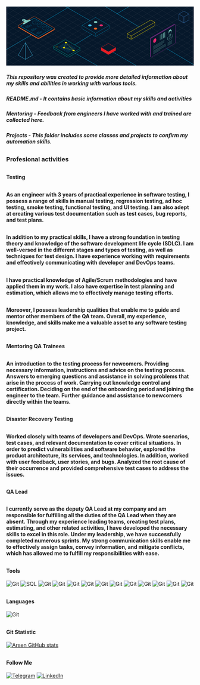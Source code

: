 [![Header](https://github.com/ArsenBuhaienko/ArsenBuhaienko/blob/main/assets/RC-Glossary-What-is-KYC-quality-assurance-830x260-1.png)]()

<h5>This repository was created to provide more detailed information about my skills and abilities in working with various tools.</h5>
<h5>README.md - It contains basic information about my skills and activities</h5>
<h5>Mentoring - Feedback from engineers I have worked with and trained are collected here.</h5>
<h5>Projects - This folder includes some classes and projects to confirm my automation skills.</h5>


## <h3>Profesional activities</h3>
## <h4>Testing</h4>
## <h4>As an engineer with 3 years of practical experience in software testing, I possess a range of skills in manual testing, regression testing, ad hoc testing, smoke testing, functional testing, and UI testing. I am also adept at creating various test documentation such as test cases, bug reports, and test plans.</h4>

## <h4>In addition to my practical skills, I have a strong foundation in testing theory and knowledge of the software development life cycle (SDLC). I am well-versed in the different stages and types of testing, as well as techniques for test design. I have experience working with requirements and effectively communicating with developer and DevOps teams. </h4>

## <h4>I have practical knowledge of Agile/Scrum methodologies and have applied them in my work. I also have expertise in test planning and estimation, which allows me to effectively manage testing efforts. </h4>

## <h4>Moreover, I possess leadership qualities that enable me to guide and mentor other members of the QA team. Overall, my experience, knowledge, and skills make me a valuable asset to any software testing project.</h4>

## <h4>Mentoring QA Trainees</h4>
## <h4> An introduction to the testing process for newcomers. Providing necessary information, instructions and advice on the testing process. Answers to emerging questions and assistance in solving problems that arise in the process of work. Carrying out knowledge control and certification. Deciding on the end of the onboarding period and joining the engineer to the team. Further guidance and assistance to newcomers directly within the teams.
</h4>

## <h4>Disaster Recovery Testing</h4>
## <h4> Worked closely with teams of developers and DevOps. Wrote scenarios, test cases, and relevant documentation to cover critical situations. In order to predict vulnerabilities and software behavior, explored the product architecture, its services, and technologies. In addition, worked with user feedback, user stories, and bugs. Analyzed the root cause of their occurrence and provided comprehensive test cases to address the issues.
</h4>

## <h4>QA Lead</h4>
## <h4> I currently serve as the deputy QA Lead at my company and am responsible for fulfilling all the duties of the QA Lead when they are absent. Through my experience leading teams, creating test plans, estimating, and other related activities, I have developed the necessary skills to excel in this role. Under my leadership, we have successfully completed numerous sprints. My strong communication skills enable me to effectively assign tasks, convey information, and mitigate conflicts, which has allowed me to fulfill my responsibilities with ease.
</h4>

 ## <h4>Tools</h4>
![Git](https://img.shields.io/badge/-Git-000000?style=for-the-badge&logo=Git)
![SQL](https://img.shields.io/badge/-MySQL-000000?style=for-the-badge&logo=mySQL&logoColor=00FFFF)
![Git](https://img.shields.io/badge/-Elastic-000000?style=for-the-badge&logo=Elastic&logoColor=FFFF00)
![Git](https://img.shields.io/badge/-mRemoteNG-000000?style=for-the-badge&logo=mRemoteNG&logoColor=FFFF00)
![Git](https://img.shields.io/badge/-WinSCP-000000?style=for-the-badge&logo=&logoColor=FFFF00)
![Git](https://img.shields.io/badge/-Jira-000000?style=for-the-badge&logo=Jira&logoColor=0000FF)
![Git](https://img.shields.io/badge/-Kubernetes-000000?style=for-the-badge&logo=Kubernetes&logoColor=4169E1)
![Git](https://img.shields.io/badge/-Wireshark-000000?style=for-the-badge&logo=Wireshark&logoColor=FFFFFF)
![Git](https://img.shields.io/badge/-Postman-000000?style=for-the-badge&logo=Postman&logoColor=D2691E)
![Git](https://img.shields.io/badge/-Jenkins-000000?style=for-the-badge&logo=Jenkins&logoColor=A52A2A)
![Git](https://img.shields.io/badge/-Grafana-000000?style=for-the-badge&logo=Grafana&logoColor=DEB887)
![Git](https://img.shields.io/badge/-Allure-000000?style=for-the-badge&?logo=data:"https://github.com/ArsenBuhaienko/ArsenBuhaienko/blob/main/assets/Allure.jpg";base64&logoColor=D2691E)
![Git](https://img.shields.io/badge/-IntelliJIDEA-000000?style=for-the-badge&logo=IntelliJIDEA&logoColor=8B008B)

 ## <h4>Languages</h4>
 ![Git](https://img.shields.io/badge/-JAVA-000000?style=for-the-badge&logo=Java&logoColor=FFFFFF)

 ## <h4>Git Statistic</h4>
[![Arsen GitHub stats](https://github-readme-stats.vercel.app/api?username=arsenbuhaienko&theme=transparent&show_icons=true)](https://github.com/anuraghazra/github-readme-stats)

 ## <h4>Follow Me</h4>
[![Telegram](https://img.shields.io/badge/-Telegram-090909?style=for-the-badge&logo=telegram&logoColor=27A0D9)](https://t.me/Cheshire_Wolf)
[![LinkedIn](https://img.shields.io/badge/-LinkedIn-090909?style=for-the-badge&logo=linkedin&logoColor=007BB6)](https://www.linkedin.com/in/arsen-buhaienko-04a6961a9/)